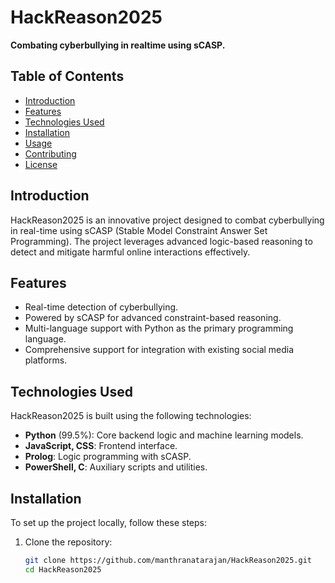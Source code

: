 # HackReason2025

**Combating cyberbullying in realtime using sCASP.**

## Table of Contents
- [Introduction](#introduction)
- [Features](#features)
- [Technologies Used](#technologies-used)
- [Installation](#installation)
- [Usage](#usage)
- [Contributing](#contributing)
- [License](#license)

## Introduction

HackReason2025 is an innovative project designed to combat cyberbullying in real-time using sCASP (Stable Model Constraint Answer Set Programming). The project leverages advanced logic-based reasoning to detect and mitigate harmful online interactions effectively.

## Features
- Real-time detection of cyberbullying.
- Powered by sCASP for advanced constraint-based reasoning.
- Multi-language support with Python as the primary programming language.
- Comprehensive support for integration with existing social media platforms.

## Technologies Used
HackReason2025 is built using the following technologies:
- **Python** (99.5%): Core backend logic and machine learning models.
- **JavaScript, CSS**: Frontend interface.
- **Prolog**: Logic programming with sCASP.
- **PowerShell, C**: Auxiliary scripts and utilities.

## Installation

To set up the project locally, follow these steps:

1. Clone the repository:
   ```bash
   git clone https://github.com/manthranatarajan/HackReason2025.git
   cd HackReason2025
